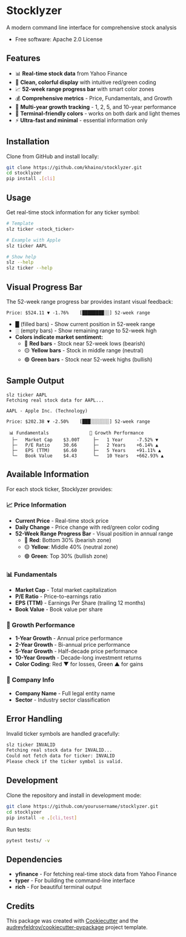 # Stocklyzer



A modern command line interface for comprehensive stock analysis

* Free software: Apache 2.0 License

## Features

* 📊 **Real-time stock data** from Yahoo Finance
* 🎨 **Clean, colorful display** with intuitive red/green coding
* 📈 **52-week range progress bar** with smart color zones
* 💰 **Comprehensive metrics** - Price, Fundamentals, and Growth
* 🚀 **Multi-year growth tracking** - 1, 2, 5, and 10-year performance
* 🌈 **Terminal-friendly colors** - works on both dark and light themes
* ⚡ **Ultra-fast and minimal** - essential information only

## Installation

Clone from GitHub and install locally:

```bash
git clone https://github.com/khaino/stocklyzer.git
cd stocklyzer
pip install .[cli]
```

## Usage

Get real-time stock information for any ticker symbol:

```bash
# Template
slz ticker <stock_ticker>

# Example with Apple
slz ticker AAPL

# Show help
slz --help
slz ticker --help
```

## Visual Progress Bar

The 52-week range progress bar provides instant visual feedback:

```
Price: $524.11 ▼ -1.76%    [████████░░] 52-week range
```

- **█** (filled bars) - Show current position in 52-week range
- **░** (empty bars) - Show remaining range to 52-week high
- **Colors indicate market sentiment:**
  - 🔴 **Red bars** - Stock near 52-week lows (bearish)
  - 🟡 **Yellow bars** - Stock in middle range (neutral)
  - 🟢 **Green bars** - Stock near 52-week highs (bullish)

## Sample Output

```
slz ticker AAPL
Fetching real stock data for AAPL...

AAPL - Apple Inc. (Technology)

Price: $202.38 ▼ -2.50%    [███░░░░░░░] 52-week range

 📊 Fundamentals               🚀 Growth Performance        
  ├─   Market Cap    $3.00T     ├─   1 Year     -7.52% ▼    
  ├─   P/E Ratio     30.66      ├─   2 Years    +6.14% ▲    
  ├─   EPS (TTM)     $6.60      ├─   5 Years    +91.11% ▲   
  └─   Book Value    $4.43      └─   10 Years   +662.93% ▲  
```

## Available Information

For each stock ticker, Stocklyzer provides:

### 📈 Price Information
- **Current Price** - Real-time stock price
- **Daily Change** - Price change with red/green color coding
- **52-Week Range Progress Bar** - Visual position in annual range
  - 🔴 **Red**: Bottom 30% (bearish zone)
  - 🟡 **Yellow**: Middle 40% (neutral zone)  
  - 🟢 **Green**: Top 30% (bullish zone)

### 📊 Fundamentals
- **Market Cap** - Total market capitalization
- **P/E Ratio** - Price-to-earnings ratio
- **EPS (TTM)** - Earnings Per Share (trailing 12 months)
- **Book Value** - Book value per share

### 🚀 Growth Performance
- **1-Year Growth** - Annual price performance
- **2-Year Growth** - Bi-annual price performance
- **5-Year Growth** - Half-decade price performance
- **10-Year Growth** - Decade-long investment returns
- **Color Coding**: Red ▼ for losses, Green ▲ for gains

### 🏢 Company Info
- **Company Name** - Full legal entity name
- **Sector** - Industry sector classification

## Error Handling

Invalid ticker symbols are handled gracefully:

```bash
slz ticker INVALID
Fetching real stock data for INVALID...
Could not fetch data for ticker: INVALID
Please check if the ticker symbol is valid.
```

## Development

Clone the repository and install in development mode:

```bash
git clone https://github.com/yourusername/stocklyzer.git
cd stocklyzer
pip install -e .[cli,test]
```

Run tests:

```bash
pytest tests/ -v
```

## Dependencies

- **yfinance** - For fetching real-time stock data from Yahoo Finance
- **typer** - For building the command-line interface
- **rich** - For beautiful terminal output

## Credits

This package was created with [Cookiecutter](https://github.com/audreyfeldroy/cookiecutter) and the [audreyfeldroy/cookiecutter-pypackage](https://github.com/audreyfeldroy/cookiecutter-pypackage) project template.
